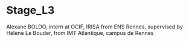 # Stage_L3

Alexane BOLDO, intern at OCIF, IRISA from ENS Rennes, supervised by Hélène Le Bouder, from IMT Atlantique, campus de Rennes
